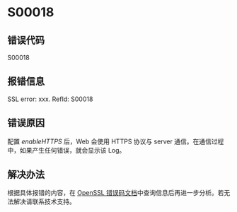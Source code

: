 # S00018

## 错误代码

S00018

## 报错信息

SSL error: xxx. RefId: S00018

## 错误原因

配置 *enableHTTPS* 后，Web 会使用 HTTPS 协议与 server 通信。在通信过程中，如果产生任何错误，就会显示该 Log。

## 解决办法

根据具体报错的内容，在 [OpenSSL
错误码文档](https://www.openssl.org/docs/man1.0.2/man3/SSL_get_error.md)中查询信息后再进一步分析。若无法解决请联系技术支持。

